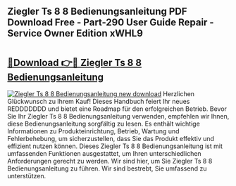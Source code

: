 ## Ziegler Ts 8 8 Bedienungsanleitung PDF Download Free - Part-290 User Guide Repair - Service Owner Edition xWHL9

# <h2><a href="http://df61vb.blite.top/?on=Ziegler+Ts+8+8+Bedienungsanleitung">🔗Download 👉🔴 Ziegler Ts 8 8 Bedienungsanleitung</a></h2>

[![Ziegler Ts 8 8 Bedienungsanleitung new download](https://i.imgur.com/lujVjoI.png)](http://df61vb.blite.top/?on=Ziegler+Ts+8+8+Bedienungsanleitung)
Herzlichen Glückwunsch zu Ihrem Kauf! Dieses Handbuch feiert Ihr neues REDDDDDDD und bietet eine Roadmap für den erfolgreichen Betrieb. Bevor Sie Ihr Ziegler Ts 8 8 Bedienungsanleitung verwenden, empfehlen wir Ihnen, diese Bedienungsanleitung sorgfältig zu lesen. Es enthält wichtige Informationen zu Produkteinrichtung, Betrieb, Wartung und Fehlerbehebung, um sicherzustellen, dass Sie das Produkt effektiv und effizient nutzen können. Dieses Ziegler Ts 8 8 Bedienungsanleitung ist mit umfassenden Funktionen ausgestattet, um Ihren unterschiedlichen Anforderungen gerecht zu werden. Wir sind hier, um Sie Ziegler Ts 8 8 Bedienungsanleitung zu führen. Wir sind bestrebt, Sie umfassend zu unterstützen.
